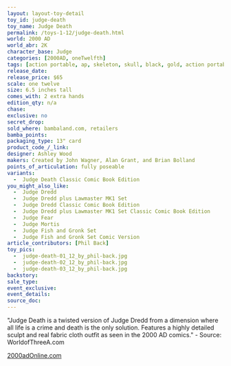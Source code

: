 ```yaml
---
layout: layout-toy-detail
toy_id: judge-death
toy_name: Judge Death
permalink: /toys-1-12/judge-death.html
world: 2000 AD
world_abr: 2K
character_base: Judge
categories: [2000AD, oneTwelfth]
tags: [action portable, ap, skeleton, skull, black, gold, action portable, ap]
release_date: 
release_price: $65
scale: one twelve
size: 6.5 inches tall
comes_with: 2 extra hands
edition_qty: n/a
chase: 
exclusive: no
secret_drop:
sold_where: bambaland.com, retailers
bamba_points: 
packaging_type: 13" card
product_code_/_link: 
designer: Ashley Wood
makers: Created by John Wagner, Alan Grant, and Brian Bolland
points_of_articulation: fully poseable
variants:
  -  Judge Death Classic Comic Book Edition 
you_might_also_like:
  -  Judge Dredd
  -  Judge Dredd plus Lawmaster MK1 Set
  -  Judge Dredd Classic Comic Book Edition
  -  Judge Dredd plus Lawmaster MK1 Set Classic Comic Book Edition
  -  Judge Fear 
  -  Judge Mortis
  -  Judge Fish and Gronk Set
  -  Judge Fish and Gronk Set Comic Version
article_contributors: [Phil Back]
toy_pics:
  -  judge-death-01_12_by_phil-back.jpg
  -  judge-death-02_12_by_phil-back.jpg
  -  judge-death-03_12_by_phil-back.jpg
backstory:
sale_type: 
event_exclusive: 
event_details: 
source_doc: 
---
```

"Judge Death is a twisted version of Judge Dredd from a dimension where all life is a crime and death is the only solution. Features a highly detailed sculpt and real fabric cloth outfit as seen in the 2000 AD comics." - Source: WorldofThreeA.com

[2000adOnline.com](http://www.2000adOnline.com)